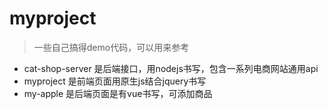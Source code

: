 # myproject 
> 一些自己搞得demo代码，可以用来参考
* cat-shop-server  是后端接口，用nodejs书写，包含一系列电商网站通用api
* myproject 是前端页面用原生js结合jquery书写
* my-apple 是后端页面是有vue书写，可添加商品
